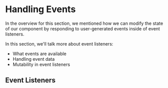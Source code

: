 # Handling Events

In the overview for this section, we mentioned how we can modify the state of our component by responding to user-generated events inside of event listeners.

In this section, we'll talk more about event listeners:
- What events are available
- Handling event data
- Mutability in event listeners

## Event Listeners

